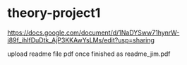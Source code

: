 # theory-project1

https://docs.google.com/document/d/1NaDYSww71hynrW-i89f_ihIfDuDtk_AjP3KKAwYsLMs/edit?usp=sharing

upload readme file pdf once finished as readme_jim.pdf
